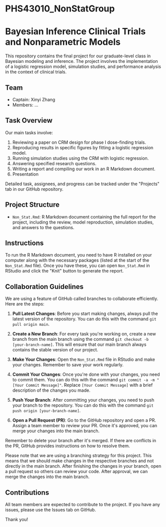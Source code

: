 # PHS43010_NonStatGroup
# Bayesian Inference Clinical Trials and Nonparametric Models

This repository contains the final project for our graduate-level class in Bayesian modeling and inference. The project involves the implementation of a logistic regression model, simulation studies, and performance analysis in the context of clinical trials.

## Team

- Captain: Xinyi Zhang
- Members: ...

## Task Overview
Our main tasks involve:

1. Reviewing a paper on CRM design for phase I dose-finding trials.
2. Reproducing results in specific figures by fitting a logistic regression model.
3. Running simulation studies using the CRM with logistic regression.
4. Answering specified research questions.
5. Writing a report and compiling our work in an R Markdown document.
6. Presentation

Detailed task, assignees, and progress can be tracked under the "Projects" tab in our GitHub repository.



## Project Structure

- `Non_Stat.Rmd`: R Markdown document containing the full report for the project, including the review, model reproduction, simulation studies, and answers to the questions.

## Instructions

To run the R Markdown document, you need to have R installed on your computer along with the necessary packages (listed at the start of the `Non_Stat.Rmd` file). Once you have these, you can open `Non_Stat.Rmd` in RStudio and click the "Knit" button to generate the report.

## Collaboration Guidelines

We are using a feature of GitHub called branches to collaborate efficiently. Here are the steps:

1. **Pull Latest Changes**: Before you start making changes, always pull the latest version of the repository. You can do this with the command `git pull origin main`.

2. **Create a New Branch**: For every task you're working on, create a new branch from the main branch using the command `git checkout -b [your-branch-name]`. This will ensure that our main branch always contains the stable version of our project.

3. **Make Your Changes**: Open the `Non_Stat.Rmd` file in RStudio and make your changes. Remember to save your work regularly.

4. **Commit Your Changes**: Once you're done with your changes, you need to commit them. You can do this with the command `git commit -a -m "[Your Commit Message]"`. Replace `[Your Commit Message]` with a brief description of the changes you made.

5. **Push Your Branch**: After committing your changes, you need to push your branch to the repository. You can do this with the command `git push origin [your-branch-name]`.

6. **Open a Pull Request (PR)**: Go to the GitHub repository and open a PR. Assign a team member to review your PR. Once it's approved, you can merge your changes into the main branch.

Remember to delete your branch after it's merged. If there are conflicts in the PR, GitHub provides instructions on how to resolve them.

Please note that we are using a branching strategy for this project. This means that we should make changes in the respective branches and not directly in the main branch. After finishing the changes in your branch, open a pull request so others can review your code. After approval, we can merge the changes into the main branch.



## Contributions

All team members are expected to contribute to the project. If you have any issues, please use the Issues tab on GitHub.

Thank you!

